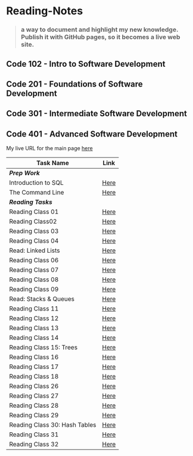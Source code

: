 # Reading-Notes

> ### a way to document and highlight my new knowledge. Publish it with GitHub pages, so it becomes a live web site.

## Code 102 - Intro to Software Development

## Code 201 - Foundations of Software Development

## Code 301 - Intermediate Software Development

## Code 401 - Advanced Software Development

My live URL for the main page [here](https://shathaalrayyani.github.io/reading-notes/) 

| Task Name                     | Link                                                                                                   |
|-------------------------------|--------------------------------------------------------------------------------------------------------|
| ***Prep Work***               ||     |
| Introduction to SQL           | [Here](https://shathaalrayyani.github.io/reading-notes/prep-work/introduction-to-SQL/SQL-summary.html) |
| The Command Line              | [Here](https://shathaalrayyani.github.io/reading-notes/prep-work/The-Command-Line.html)                |
| ***Reading Tasks***           ||     |
| Reading Class 01              | [Here](https://shathaalrayyani.github.io/reading-notes/Reading-Classes/class01.html)                   |
| Reading Class02               | [Here](https://shathaalrayyani.github.io/reading-notes/Reading-Classes/Reading-Class02.html)           |
| Reading Class 03              | [Here](https://shathaalrayyani.github.io/reading-notes/Reading-Classes/Reading-class03.html)           |
| Reading Class 04              | [Here](https://shathaalrayyani.github.io/reading-notes/Reading-Classes/Reading-class04.html)           |
| Read: Linked Lists            | [Here](https://shathaalrayyani.github.io/reading-notes/Reading-Classes/Read-Linked-Lists.html)         |
| Reading Class 06              | [Here](https://shathaalrayyani.github.io/reading-notes/Reading-Classes/Reading-class06.html)           |
| Reading Class 07              | [Here](https://shathaalrayyani.github.io/reading-notes/Reading-Classes/Reading-class07.html)           |
| Reading Class 08              | [Here](https://shathaalrayyani.github.io/reading-notes/Reading-Classes/Reading-class08.html)           |
| Reading Class 09              | [Here](https://shathaalrayyani.github.io/reading-notes/Reading-Classes/Reading-class09.html)           |
| Read: Stacks & Queues         | [Here](https://shathaalrayyani.github.io/reading-notes/Reading-Classes/Read_Stacks_Queues.html)        |
| Reading Class 11              | [Here](https://shathaalrayyani.github.io/reading-notes/Reading-Classes/Reading-class11.html)           |
| Reading Class 12              | [Here](https://shathaalrayyani.github.io/reading-notes/Reading-Classes/Reading-class12.html)           |
| Reading Class 13              | [Here](https://shathaalrayyani.github.io/reading-notes/Reading-Classes/Reading-class13.html)           |
| Reading Class 14              | [Here](https://shathaalrayyani.github.io/reading-notes/Reading-Classes/Reading-class14.html)           |
| Reading Class 15: Trees       | [Here](https://shathaalrayyani.github.io/reading-notes/Reading-Classes/Trees.html)                     |
| Reading Class 16              | [Here](https://shathaalrayyani.github.io/reading-notes/Reading-Classes/Reading-class16.html)           |
| Reading Class 17              | [Here](https://shathaalrayyani.github.io/reading-notes/Reading-Classes/Reading-class17.html)           |
| Reading Class 18              | [Here](https://shathaalrayyani.github.io/reading-notes/Reading-Classes/Reading-class18.html)           |
| Reading Class 26              | [Here](https://shathaalrayyani.github.io/reading-notes/Reading-Classes/Reading-class26.html)           |
| Reading Class 27              | [Here](https://shathaalrayyani.github.io/reading-notes/Reading-Classes/Reading-class27.html)           |
| Reading Class 28              | [Here](https://shathaalrayyani.github.io/reading-notes/Reading-Classes/Reading-class28.html)           |
| Reading Class 29              | [Here](https://shathaalrayyani.github.io/reading-notes/Reading-Classes/Reading-class29.html)           |
| Reading Class 30: Hash Tables | [Here](https://shathaalrayyani.github.io/reading-notes/Reading-Classes/Hash_Tables.html)               |
| Reading Class 31              | [Here](https://shathaalrayyani.github.io/reading-notes/Reading-Classes/Reading-class31.html)           |
| Reading Class 32              | [Here](https://shathaalrayyani.github.io/reading-notes/Reading-Classes/Reading-class32.html)           |
